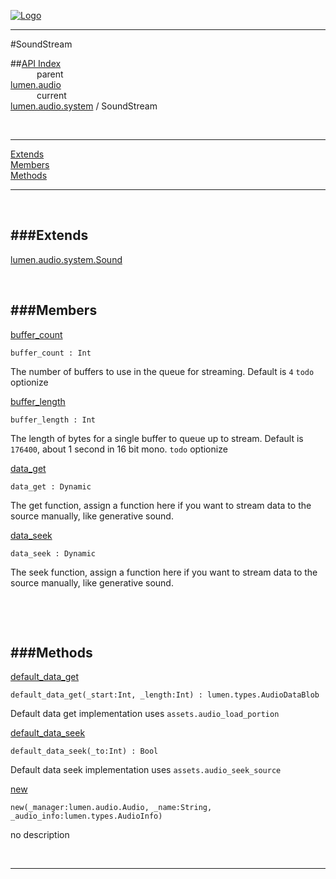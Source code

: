 
[![Logo](../../../../images/logo.png)](../../../../index.html)

---

#SoundStream


##[API Index](../../../../api/index.html#lumen.audio)   
&emsp;&emsp;&emsp;parent    
[lumen.audio](../)     
&emsp;&emsp;&emsp;current    
[lumen.audio.system](./) / SoundStream

<br/>

---


[Extends](#Extends)   
[Members](#Members)   
[Methods](#Methods)   


---

&nbsp;   

<a class="lift" name="Extends" ></a>
###Extends   
---
<a class="lift" name="lumen.audio.system.Sound" href="{{{rel_path}}}api/lumen/audio.system.Sound.html">lumen.audio.system.Sound</a>

&nbsp;   

<a class="lift" name="Members" ></a>
###Members   
---
<a class="lift" name="buffer_count" href="#buffer_count">buffer_count</a>



`buffer_count : Int`

<span class="small_desc_flat"> The number of buffers to use in the queue for streaming. Default is `4` `todo` optionize </span>   

<a class="lift" name="buffer_length" href="#buffer_length">buffer_length</a>



`buffer_length : Int`

<span class="small_desc_flat"> The length of bytes for a single buffer to queue up to stream. Default is `176400`, about 1 second in 16 bit mono. `todo` optionize </span>   

<a class="lift" name="data_get" href="#data_get">data_get</a>



`data_get : Dynamic`

<span class="small_desc_flat"> The get function, assign a function here if you want to stream data to the source manually, like generative sound. </span>   

<a class="lift" name="data_seek" href="#data_seek">data_seek</a>



`data_seek : Dynamic`

<span class="small_desc_flat"> The seek function, assign a function here if you want to stream data to the source manually, like generative sound. </span>   

&nbsp;   

&nbsp;   

<a class="lift" name="Methods" ></a>
###Methods   
---
<a class="lift" name="default_data_get" href="#default_data_get">default_data_get</a>



`default_data_get(_start:Int, _length:Int) : lumen.types.AudioDataBlob`

<span class="small_desc_flat"> Default data get implementation uses `assets.audio_load_portion` </span>   

<a class="lift" name="default_data_seek" href="#default_data_seek">default_data_seek</a>



`default_data_seek(_to:Int) : Bool`

<span class="small_desc_flat"> Default data seek implementation uses `assets.audio_seek_source` </span>   

<a class="lift" name="new" href="#new">new</a>



`new(_manager:lumen.audio.Audio, _name:String, _audio_info:lumen.types.AudioInfo) `

<span class="small_desc_flat"> no description </span>   



&nbsp;
&nbsp;
&nbsp;

---  


&nbsp;   
&nbsp;   